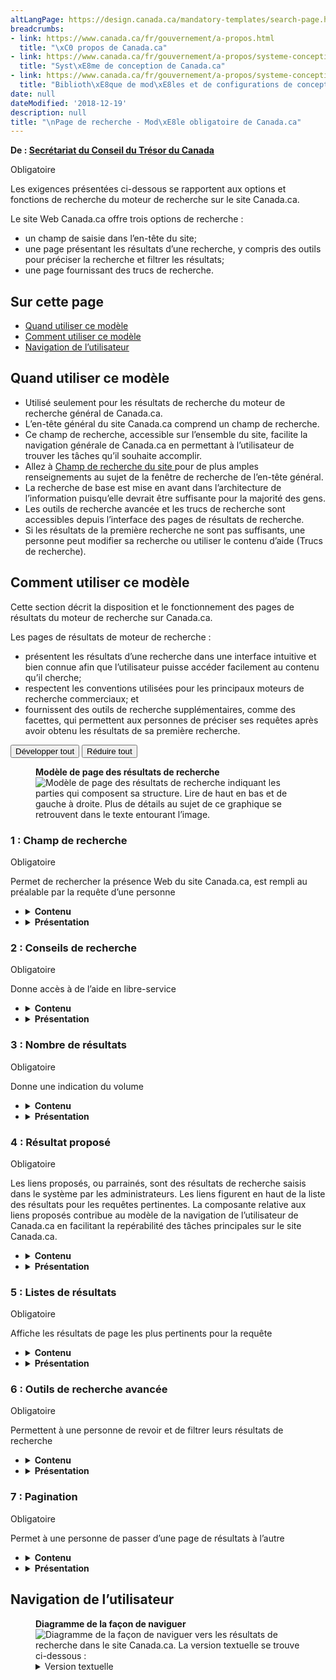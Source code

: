 ```yaml
---
altLangPage: https://design.canada.ca/mandatory-templates/search-page.html
breadcrumbs:
- link: https://www.canada.ca/fr/gouvernement/a-propos.html
  title: "\xC0 propos de Canada.ca"
- link: https://www.canada.ca/fr/gouvernement/a-propos/systeme-conception.html
  title: "Syst\xE8me de conception de Canada.ca"
- link: https://www.canada.ca/fr/gouvernement/a-propos/systeme-conception/bibliotheque-modeles.html
  title: "Biblioth\xE8que de mod\xE8les et de configurations de conception"
date: null
dateModified: '2018-12-19'
description: null
title: "\nPage de recherche - Mod\xE8le obligatoire de Canada.ca"
---
```



<div>
 <p class="gc-byline">
  <strong>
   De :
   <a href="https://www.canada.ca/fr/secretariat-conseil-tresor.html">
    Secrétariat du Conseil du Trésor du Canada
   </a>
  </strong>
 </p>
 <p>
  <span class="label label-danger">
   Obligatoire
  </span>
 </p>
 <p>
  Les exigences présentées ci-dessous se rapportent aux options et fonctions de recherche du moteur de recherche sur le site Canada.ca.
 </p>
 <p>
  Le site Web Canada.ca offre trois options de recherche :
 </p>
 <ul>
  <li>
   un champ de saisie dans l’en-tête du site;
  </li>
  <li>
   une page présentant les résultats d’une recherche, y compris des outils pour préciser la recherche et filtrer les résultats;
  </li>
  <li>
   une page fournissant des trucs de recherche.
  </li>
 </ul>
 <section>
  <h2>
   Sur cette page
  </h2>
  <ul>
   <li>
    <a href="#utilisation">
     Quand utiliser ce modèle
    </a>
   </li>
   <li>
    <a href="#specifications">
     Comment utiliser ce modèle
    </a>
   </li>
   <li>
    <a href="#navigation">
     Navigation de l’utilisateur
    </a>
   </li>
  </ul>
 </section>
 <section>
  <h2 id="utilisation">
   Quand utiliser ce modèle
  </h2>
  <ul>
   <li>
    Utilisé seulement pour les résultats de recherche du moteur de recherche général de Canada.ca.
   </li>
   <li>
    L’en-tête général du site Canada.ca comprend un champ de recherche.
   </li>
   <li>
    Ce champ de recherche, accessible sur l’ensemble du site, facilite la navigation générale de Canada.ca en permettant à l’utilisateur de trouver les tâches qu’il souhaite accomplir.
   </li>
   <li>
    Allez à
    <a href="../configurations-conception-communes/champ-recherche.html">
     Champ de recherche du site
    </a>
    pour de plus amples renseignements au sujet de la fenêtre de recherche de l’en-tête général.
   </li>
   <li>
    La recherche de base est mise en avant dans l’architecture de l’information puisqu’elle devrait être suffisante pour la majorité des gens.
   </li>
   <li>
    Les outils de recherche avancée et les trucs de recherche sont accessibles depuis l’interface des pages de résultats de recherche.
   </li>
   <li>
    Si les résultats de la première recherche ne sont pas suffisants, une personne peut modifier sa recherche ou utiliser le contenu d’aide (Trucs de recherche).
   </li>
  </ul>
 </section>
 <section>
  <h2 id="specifications">
   Comment utiliser ce modèle
  </h2>
  <p>
   Cette section décrit la disposition et le fonctionnement des pages de résultats du moteur de recherche sur Canada.ca.
  </p>
  <p>
   Les pages de résultats de moteur de recherche :
  </p>
  <ul>
   <li>
    présentent les résultats d’une recherche dans une interface intuitive et bien connue afin que l’utilisateur puisse accéder facilement au contenu qu’il cherche;
   </li>
   <li>
    respectent les conventions utilisées pour les principaux moteurs de recherche commerciaux; et
   </li>
   <li>
    fournissent des outils de recherche supplémentaires, comme des facettes, qui permettent aux personnes de préciser ses requêtes après avoir obtenu les résultats de sa première recherche.
   </li>
  </ul>
  <div class="btn-group mrgn-bttm-sm">
   <button class="btn btn-default wb-toggle" data-toggle='{"selector": "details", "parent": "#template-elements", "type": "on"}' type="button">
    Développer tout
   </button>
   <button class="btn btn-default wb-toggle" data-toggle='{"selector": "details", "parent": "#template-elements", "type": "off"}' type="button">
    Réduire tout
   </button>
  </div>
  <div class="row">
   <div class="col-lg-6 pull-right">
    <figure class="mrgn-bttm-lg">
     <figcaption class="text-center">
      <b>
       Modèle de page des résultats de recherche
      </b>
     </figcaption>
     <img alt="Modèle de page des résultats de recherche indiquant les parties qui composent sa structure. Lire de haut en bas et de gauche à droite. Plus de détails au sujet de ce graphique se retrouvent dans le texte entourant l’image." class="full-width" src="https://www.canada.ca/content/dam/tbs-sct/images/government-communications/canada-content-style-guide/search-results-page-fra-02.jpg"/>
    </figure>
   </div>
   <div class="col-lg-6 pull-left">
    <section id="template-elements">
     <section>
      <h3>
       1 : Champ de recherche
      </h3>
      <p>
       <span class="label label-danger">
        Obligatoire
       </span>
      </p>
      <p>
       Permet de rechercher la présence Web du site Canada.ca, est rempli au préalable par la requête d’une personne
      </p>
      <ul class="list-unstyled">
       <li id="element1">
        <details class="mrgn-bttm-sm">
         <summary class="wb-toggle" data-toggle='{"print":"on"}'>
          <strong>
           Contenu
          </strong>
         </summary>
         <ul>
          <li>
           Le champ de recherche permet également la saisie anticipée (insertion automatique) qui propose automatiquement des mots sous le champ de recherche lorsqu’une personne commence à saisir sa requête.
          </li>
         </ul>
        </details>
       </li>
       <li id="element2">
        <details class="mrgn-bttm-sm">
         <summary class="wb-toggle" data-toggle='{"print":"on"}'>
          <strong>
           Présentation
          </strong>
         </summary>
         <ul>
          <li>
           Le champ de recherche sur les pages de résultats de recherche de Canada.ca se trouve au-dessus de la zone de contenu et affiche la requête précédente de la personne.
          </li>
          <li>
           Le champ de recherche qui figure habituellement dans l’en-tête général du site n’est pas présent sur les pages de résultats de recherche de Canada.ca.
          </li>
         </ul>
        </details>
       </li>
      </ul>
     </section>
     <section>
      <h3>
       2 : Conseils de recherche
      </h3>
      <p>
       <span class="label label-danger">
        Obligatoire
       </span>
      </p>
      <p>
       Donne accès à de l’aide en libre-service
      </p>
      <ul class="list-unstyled">
       <li id="element3">
        <details class="mrgn-bttm-sm">
         <summary class="wb-toggle" data-toggle='{"print":"on"}'>
          <strong>
           Contenu
          </strong>
         </summary>
         <ul>
          <li>
           L’étiquette de l’en-tête est « Conseils de recherche ».
          </li>
         </ul>
        </details>
       </li>
       <li id="element4">
        <details class="mrgn-bttm-sm">
         <summary class="wb-toggle" data-toggle='{"print":"on"}'>
          <strong>
           Présentation
          </strong>
         </summary>
         <ul>
          <li>
           Ce lien mène vers la page présentant des trucs de recherche et se trouve immédiatement sous le champ de recherche, justifié à gauche.
          </li>
         </ul>
        </details>
       </li>
      </ul>
     </section>
     <section>
      <h3>
       3 : Nombre de résultats
      </h3>
      <p>
       <span class="label label-danger">
        Obligatoire
       </span>
      </p>
      <p>
       Donne une indication du volume
      </p>
      <ul class="list-unstyled">
       <li id="element5">
        <details class="mrgn-bttm-sm">
         <summary class="wb-toggle" data-toggle='{"print":"on"}'>
          <strong>
           Contenu
          </strong>
         </summary>
         <ul>
          <li>
           Le nombre approximatif de résultats est fourni dans un message avec la requête originale d’une personne entre guillemets : Environ XX résultats de recherche pour « [insérer la requête] ».
          </li>
         </ul>
        </details>
       </li>
       <li id="element6">
        <details class="mrgn-bttm-sm">
         <summary class="wb-toggle" data-toggle='{"print":"on"}'>
          <strong>
           Présentation
          </strong>
         </summary>
         <ul>
          <li>
           Le message respecte le style établi pour les paragraphes sur Canada.ca auquel s’ajoute l’utilisation des caractères gras. La valeur réelle du nombre de résultats figurant dans le message est exprimée dans un format numérique, et une espace sert de séparateur des milliers.
          </li>
         </ul>
        </details>
       </li>
      </ul>
     </section>
     <section>
      <h3>
       4 : Résultat proposé
      </h3>
      <p>
       <span class="label label-danger">
        Obligatoire
       </span>
      </p>
      <p>
       Les liens proposés, ou parrainés, sont des résultats de recherche saisis dans le système par les administrateurs. Les liens figurent en haut de la liste des résultats pour les requêtes pertinentes. La composante relative aux liens proposés contribue au modèle de la navigation de l’utilisateur de Canada.ca en facilitant la repérabilité des tâches principales sur le site Canada.ca.
      </p>
      <ul class="list-unstyled">
       <li id="element7">
        <details class="mrgn-bttm-sm">
         <summary class="wb-toggle" data-toggle='{"print":"on"}'>
          <strong>
           Contenu
          </strong>
         </summary>
         <ul>
          <li>
           Au plus 2 des liens proposés les plus pertinents peuvent être affichés sur la première page de la liste des résultats.
          </li>
          <li>
           Chaque lien proposé dans le système doit comprendre un titre, une adresse URL et une description.
          </li>
          <li>
           Les titres utilisés pour les liens proposés doivent être clairs, concis et précis et ne doivent pas comprendre plus de 95 caractères afin de pouvoir être affichés au complet sur une seule ligne conformément aux spécifications relatives à la longueur maximale des lignes pour Canada.ca.
          </li>
          <li>
           Chaque lien proposé doit être accompagné d’une description.
          </li>
          <li>
           Les descriptions de liens comptent au plus 190 caractères afin de ne pas dépasser les 2 lignes maximum permises pour Canada.ca.
          </li>
          <li>
           Les liens proposés ou parrainés doivent être créés en fonction d’une personne et des principales tâches de Canada.ca.
          </li>
         </ul>
        </details>
       </li>
       <li id="element8">
        <details class="mrgn-bttm-sm">
         <summary class="wb-toggle" data-toggle='{"print":"on"}'>
          <strong>
           Présentation
          </strong>
         </summary>
         <ul>
          <li>
           Les liens les plus pertinents sont affichés sur la première page de la liste des résultats.
          </li>
          <li>
           Ils doivent être présentés exactement de la même façon que des résultats organiques. Il n’est pas nécessaire de leur ajouter des effets visuels pour les distinguer des résultats organiques.
          </li>
          <li>
           Consultez les
           <a href="#result-listings">
            listes de résultats de recherche
           </a>
           pour le contenu connexe et les conseils sur la présentation.
          </li>
         </ul>
        </details>
       </li>
      </ul>
     </section>
     <section>
      <h3 id="result-listings">
       5 : Listes de résultats
      </h3>
      <p>
       <span class="label label-danger">
        Obligatoire
       </span>
      </p>
      <p>
       Affiche les résultats de page les plus pertinents pour la requête
      </p>
      <ul class="list-unstyled">
       <li id="element9">
        <details class="mrgn-bttm-sm">
         <summary class="wb-toggle" data-toggle='{"print":"on"}'>
          <strong>
           Contenu
          </strong>
         </summary>
         <ul>
          <li>
           Lorsque la requête d’une personne produit des concordances, les résultats sont présentés sous forme de liens proposés dans le système. Les deux liens les plus pertinents sont affichés en premier dans la liste puis les autres résultats sont affichés sous ceux-ci. La priorité est accordée aux résultats pertinents les plus récents.
          </li>
          <li>
           Résultats individuels :
           <dl class="dl-horizontal">
            <dt>
             <strong>
              Taille de police
             </strong>
            </dt>
            <dd>
             <p>
              La taille de police normalisée pour les paragraphes est utilisée conformément à la variante de la
              <abbr title="Boîte à outils de l’expérience Web">
               BOEW
              </abbr>
              .
             </p>
            </dd>
            <dt>
             <strong>
              Longueur maximale d’une ligne
             </strong>
            </dt>
            <dd>
             <p>
              La longueur d’une ligne devrait être d’environ 95 caractères, ce qui est conforme à la configuration de conception pour les pages de contenu générique sur Canada.ca.
             </p>
            </dd>
            <dt>
             <strong>
              Style des liens
             </strong>
            </dt>
            <dd>
             <p>
              Les titres des liens respectent le style normalisé pour Canada.ca (bleus et soulignés), mais sont aussi présentés en caractères gras.
             </p>
            </dd>
            <dt>
             <strong>
              Adresse URL du lien
             </strong>
            </dt>
            <dd>
             <p>
              L’adresse URL est affichée en vert et n’est pas assortie d’un hyperlien. Elle doit être tronquée au moyen des points de suspension si elle compte un plus grand nombre de caractères que le maximum permis pour une ligne sur Canada.ca.
             </p>
            </dd>
            <dt>
             <strong>
              Description du lien
             </strong>
            </dt>
            <dd>
             <p>
              La description est présentée en caractères normaux, sauf les mots-clés saisis par une personne qui sont affichés en caractères gras. Après deux lignes, la description du lien est tronquée au moyen des points de suspension.
             </p>
            </dd>
            <dt>
             <strong>
              Indication de la date
             </strong>
            </dt>
            <dd>
             <p>
              Dans la mesure du possible, les descriptions des résultats d’une recherche doivent commencer par la mention de la date à laquelle la page a été publiée ou mise à jour.
             </p>
            </dd>
           </dl>
          </li>
         </ul>
        </details>
       </li>
       <li id="element10">
        <details class="mrgn-bttm-sm">
         <summary class="wb-toggle" data-toggle='{"print":"on"}'>
          <strong>
           Présentation
          </strong>
         </summary>
         <ul>
          <li>
           Offre une présentation conforme à celle des grands moteurs de recherche commerciaux.
          </li>
          <li>
           Liens proposés ou parrainés
           <ul>
            <li>
             Au plus deux des liens proposés les plus pertinents peuvent être affichés sur la première page de la liste des résultats.
            </li>
            <li>
             Chaque lien proposé dans le système doit comprendre un titre, une adresse URL et une description. La description ne doit pas comprendre plus de 190 caractères afin de ne pas dépasser les deux lignes maximum permises pour Canada.ca.
            </li>
            <li>
             Les liens proposés doivent être présentés exactement de la même façon que des résultats organiques. Il n’est pas nécessaire de leur ajouter des effets visuels pour les distinguer des résultats organiques.
            </li>
            <li>
             Les liens proposés ou parrainés doivent être créés en fonction d’une personne et des principales tâches de Canada.ca.
            </li>
           </ul>
          </li>
          <li>
           Suggestions lorsqu’une requête ne produit aucun résultat
           <ul>
            <li>
             Lorsqu’une requête ne renvoie aucun résultat, la page de résultats de recherche peut être modifiée comme suit :
             <ul>
              <li>
               Le message sur le nombre de résultats peut être supprimé.
              </li>
              <li>
               Dans la mesure du possible, la suggestion « Vouliez-vous dire? » devrait être retenue.
              </li>
              <li>
               Le message suivant (conforme aux normes relatives aux paragraphes, aux listes et au style des liens de Canada.ca) doit être inclus : Aucun résultat ne correspond à vos critères de recherche
              </li>
             </ul>
            </li>
            <li>
             Les suggestions suivantes doivent être offertes à une personne :
             <ul>
              <li>
               Vérifiez l’orthographe des termes de recherche.
              </li>
              <li>
               Essayez d’autres mots.
              </li>
              <li>
               Utilisez des mots clés plus généraux.
              </li>
              <li>
               Consultez les trucs de recherche.
              </li>
             </ul>
            </li>
           </ul>
          </li>
         </ul>
        </details>
       </li>
      </ul>
     </section>
     <section>
      <h3>
       6 : Outils de recherche avancée
      </h3>
      <p>
       <span class="label label-danger">
        Obligatoire
       </span>
      </p>
      <p>
       Permettent à une personne de revoir et de filtrer leurs résultats de recherche
      </p>
      <ul class="list-unstyled">
       <li id="element11">
        <details class="mrgn-bttm-sm">
         <summary class="wb-toggle" data-toggle='{"print":"on"}'>
          <strong>
           Contenu
          </strong>
         </summary>
         <ul>
          <li>
           Les mécanismes de filtrage sont présentés dans l’ordre suivant :
           <ul>
            <li>
             filtre par date
            </li>
            <li>
             filtre par thème ou sujet
            </li>
            <li>
             filtre par institution
            </li>
            <li>
             filtre par type de contenu
            </li>
           </ul>
          </li>
          <li>
           Les valeurs des mécanismes de filtrage correspondent aux facettes de l’architecture de l’information.
          </li>
         </ul>
        </details>
       </li>
       <li id="element12">
        <details class="mrgn-bttm-sm">
         <summary class="wb-toggle" data-toggle='{"print":"on"}'>
          <strong>
           Présentation
          </strong>
         </summary>
         <ul>
          <li>
           La présentation des mécanismes de filtrage est gérée par l’entremise des composantes pertinentes de la
           <abbr title="Boîte à outils de l’expérience Web">
            BOEW
           </abbr>
           .
          </li>
         </ul>
        </details>
       </li>
      </ul>
     </section>
     <section>
      <h3>
       7 : Pagination
      </h3>
      <p>
       <span class="label label-danger">
        Obligatoire
       </span>
      </p>
      <p>
       Permet à une personne de passer d’une page de résultats à l’autre
      </p>
      <ul class="list-unstyled">
       <li id="element13">
        <details class="mrgn-bttm-sm">
         <summary class="wb-toggle" data-toggle='{"print":"on"}'>
          <strong>
           Contenu
          </strong>
         </summary>
         <ul>
          <li>
           Chaque page de résultats de recherche affiche une liste de 10 résultats.
          </li>
          <li>
           Pour permettre à une personne de parcourir plusieurs pages de résultats, on utilise le style de pagination de la
           <abbr title="Boîte à outils de l’expérience Web">
            BOEW
           </abbr>
           .
          </li>
         </ul>
        </details>
       </li>
       <li id="element14">
        <details class="mrgn-bttm-sm">
         <summary class="wb-toggle" data-toggle='{"print":"on"}'>
          <strong>
           Présentation
          </strong>
         </summary>
         <ul>
          <li>
           Les numéros de page figurent juste au-dessous du dernier élément de la liste.
          </li>
         </ul>
        </details>
       </li>
      </ul>
     </section>
    </section>
   </div>
  </div>
 </section>
 <section>
  <h2 id="navigation">
   Navigation de l’utilisateur
  </h2>
  <figure class="mrgn-bttm-lg">
   <figcaption class="text-center">
    <b>
     Diagramme de la façon de naviguer
    </b>
   </figcaption>
   <img alt="Diagramme de la façon de naviguer vers les résultats de recherche dans le site Canada.ca. La version textuelle se trouve ci-dessous :" class="img-responsive center-block" src="https://www.canada.ca/content/dam/tbs-sct/images/government-communications/canada-content-style-guide/search-page-ia-fra.png"/>
   <details>
    <summary class="wb-toggle" data-toggle='{"print":"on"}'>
     Version textuelle
    </summary>
    <p>
     La barre de recherche est dans l’en-tête général du site Canada.ca, afin que les requêtes de recherche et les pages de résultats de recherche soient disponibles dans toutes les pages du site Canada.ca qui utilisent l’en-tête général.
    </p>
   </details>
  </figure>
 </section>
</div>





